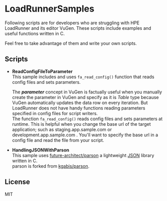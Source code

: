 # LoadRunnerSamples

Following scripts are for developers who are struggling with HPE LoadRunner and its editor VuGen.
These scripts include examples and useful functions written in C.

Feel free to take advantage of them and write your own scripts.


## Scripts

* **ReadConfigFileToParameter**  
  This sample includes and uses `fa_read_config()` function that reads config files and sets parameters.  
  
  The **_parameter_** concept in VuGen is factually useful when you manually create the parameter in VuGen and specify as it is _Table_ type because VuGen automatically updates the data row on every iteration.
  But LoadRunner does not have handy functions reading parameters specified in config files for script writers.  
  The function `fa_read_config()` reads config files and sets parameters at runtime.
  This is helpful when you change the base url of the target application; such as staging.app.sample.com or development.app.sample.com .
  You'll want to specify the base url in a config file and read the file from your script.

* **HandlingJSONWithParson**  
  This sample uses [future-architect/parson](https://github.com/future-architect/parson) a lightweight [JSON](http://json.org) library written in C.  
  parson is forked from [kgabis/parson](https://github.com/kgabis/parson).


## License

MIT

